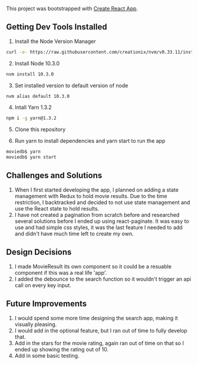 This project was bootstrapped with [Create React App](https://github.com/facebook/create-react-app).

## Getting Dev Tools Installed
1. Install the Node Version Manager

```bash 
curl -o- https://raw.githubusercontent.com/creationix/nvm/v0.33.11/install.sh | bash 
```

2. Install Node 10.3.0

```bash 
nvm install 10.3.0
```

3. Set installed version to default version of node

```bash 
nvm alias default 10.3.0
```

4. Intall Yarn 1.3.2

```bash 
npm i -g yarn@1.3.2
```

5. Clone this repository

6. Run yarn to install dependencies and yarn start to run the app
```bash 
moviedb$ yarn 
moviedb$ yarn start
```

## Challenges and Solutions
1. When I first started developing the app, I planned on adding a state management with Redux to hold movie results. Due to the time restriction, I backtracked and decided to not use state management and use the React state to hold results.
2. I have not created a pagination from scratch before and researched several solutions before I ended up using react-paginate. It was easy to use and had simple css styles, it was the last feature I needed to add and didn't have much time left to create my own.

## Design Decisions
1. I made MovieResult its own component so it could be a resuable component if this was a real life 'app'.
2. I added the debounce to the search function so it wouldn't trigger an api call on every key input.

## Future Improvements
1. I would spend some more time designing the search app, making it visually pleasing.
2. I would add in the optional feature, but I ran out of time to fully develop that.
3. Add in the stars for the movie rating, again ran out of time on that so I ended up showing the rating out of 10.
4. Add in some basic testing.
